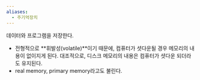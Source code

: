 ```yaml
---
aliases:
  - 주기억장치
---
```

데이터와 프로그램을 저장한다.    
- 전형적으로 **휘발성(volatile)**이기 때문에, 컴퓨터가 셧다운될 경우 메모리의 내용이 없이지게 된다. 대조적으로, 디스크 메모리의 내용은 컴퓨터가 셧다운 되더라도 유지된다.    
- real memory, primary memory라고도 불린다.   